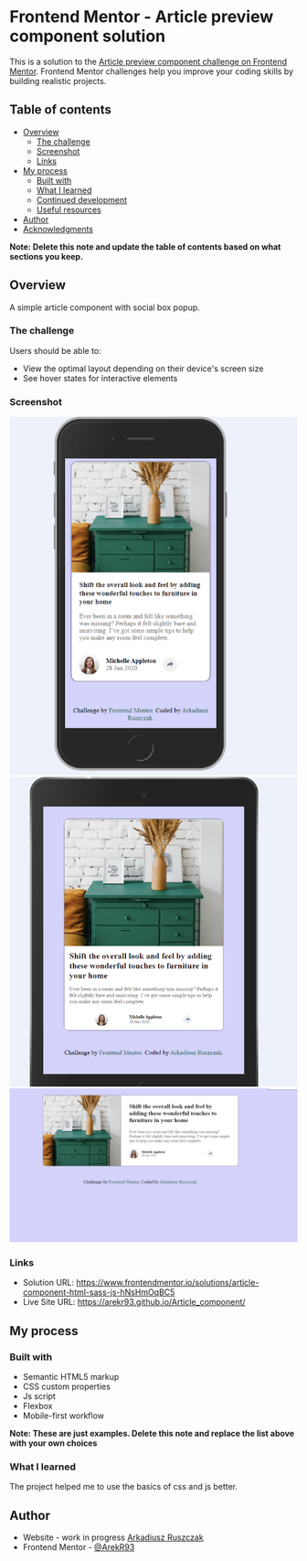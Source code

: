 # Frontend Mentor - Article preview component solution

This is a solution to the [Article preview component challenge on Frontend Mentor](https://www.frontendmentor.io/challenges/article-preview-component-dYBN_pYFT). Frontend Mentor challenges help you improve your coding skills by building realistic projects. 

## Table of contents

- [Overview](#overview)
  - [The challenge](#the-challenge)
  - [Screenshot](#screenshot)
  - [Links](#links)
- [My process](#my-process)
  - [Built with](#built-with)
  - [What I learned](#what-i-learned)
  - [Continued development](#continued-development)
  - [Useful resources](#useful-resources)
- [Author](#author)
- [Acknowledgments](#acknowledgments)

**Note: Delete this note and update the table of contents based on what sections you keep.**

## Overview
A simple article component with social box popup. 
### The challenge

Users should be able to:

- View the optimal layout depending on their device's screen size
- See hover states for interactive elements

### Screenshot

![Mobile Version.](./design/mobile-version.png)
![Tablet Version.](./design/tablet-version.png)
![Desktop Version.](./design/desktop-version.png)


### Links

- Solution URL: https://www.frontendmentor.io/solutions/article-component-html-sass-js-hNsHmOqBC5
- Live Site URL: https://arekr93.github.io/Article_component/

## My process

### Built with

- Semantic HTML5 markup
- CSS custom properties
- Js script
- Flexbox
- Mobile-first workflow

**Note: These are just examples. Delete this note and replace the list above with your own choices**

### What I learned

The project helped me to use the basics of css and js better.


## Author

- Website - work in progress [Arkadiusz Ruszczak](https://www.your-site.com)
- Frontend Mentor - [@ArekR93](https://www.frontendmentor.io/profile/ArekR93)